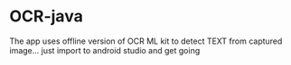 # OCR-java
The app uses offline version of OCR ML kit to detect TEXT from captured image...
just import to android studio and get going
